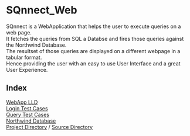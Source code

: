 # SQnnect_Web
SQnnect is a WebApplication that helps the user to execute queries on a web page. <br>
It fetches the queries from SQL a Databse and fires those queries against the Northwind Database.<br>
The resultset of those queries are displayed on a different webpage in a tabular format.<br>
Hence providing the user with an easy to use User Interface and a great User Experience.<br>

<h2> Index </h2>
<a href="https://github.com/sahil-aq/SQnnect_Web/blob/main/LLD%20WebApp.pdf">WebApp LLD</a> <br>
<a href="https://github.com/sahil-aq/SQnnect_Web/blob/main/Login_Test_Cases.xlsx"> Login Test Cases</a><br>
<a href="https://github.com/sahil-aq/SQnnect_Web/blob/main/Query_Table%20Test_Cases.xlsx">Query Test Cases</a> <br>
<a href="https://github.com/sahil-aq/SQnnect_Web/blob/main/northwind.sql">Northwind Database <a><br>
  <a href ="https://github.com/sahil-aq/SQnnect_Web/tree/main/SQnnect_Web">Project Directory</a> / <a href="https://github.com/sahil-aq/SQnnect_Web/tree/main/SQnnect_Web/src">Source Directory</a>
